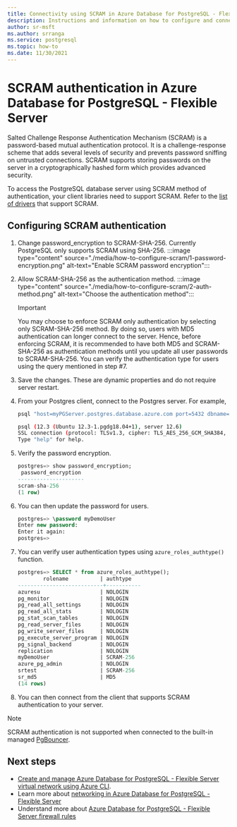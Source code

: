 ```yaml
---
title: Connectivity using SCRAM in Azure Database for PostgreSQL - Flexible Server
description: Instructions and information on how to configure and connect using SCRAM in Azure Database for PostgreSQL - Flexible Server.
author: sr-msft 
ms.author: srranga
ms.service: postgresql
ms.topic: how-to
ms.date: 11/30/2021
---
```


# SCRAM authentication in Azure Database for PostgreSQL - Flexible Server



Salted Challenge Response Authentication Mechanism (SCRAM) is a password-based mutual authentication protocol. It is a challenge-response scheme that adds several levels of security and prevents password sniffing on untrusted connections. SCRAM supports storing passwords on the server in a cryptographically hashed form which provides advanced security. 

To access the PostgreSQL database server using SCRAM method of authentication, your client libraries need to support SCRAM.  Refer to the [list of drivers](https://wiki.postgresql.org/wiki/List_of_drivers) that support SCRAM.

## Configuring SCRAM authentication

1. Change password_encryption to SCRAM-SHA-256. Currently PostgreSQL only supports SCRAM using SHA-256.
        :::image type="content" source="./media/how-to-configure-scram/1-password-encryption.png" alt-text="Enable SCRAM password encryption"::: 
2. Allow SCRAM-SHA-256 as the authentication method.
        :::image type="content" source="./media/how-to-configure-scram/2-auth-method.png" alt-text="Choose the authentication method"::: 
    >[!Important]
    > You may choose to enforce SCRAM only authentication by selecting only SCRAM-SHA-256 method. By doing so, users with MD5 authentication can longer connect to the server. Hence, before enforcing SCRAM, it is recommended to have both MD5 and SCRAM-SHA-256 as authentication methods until you update all user passwords to SCRAM-SHA-256. You can verify the authentication type for users using the query mentioned in step #7.
3. Save the changes. These are dynamic properties and do not require server restart.
4. From your Postgres client, connect to the Postgres server. For example,
   
    ```bash
    psql "host=myPGServer.postgres.database.azure.com port=5432 dbname=postgres user=myDemoUser password=MyPassword sslmode=require"

    psql (12.3 (Ubuntu 12.3-1.pgdg18.04+1), server 12.6)
    SSL connection (protocol: TLSv1.3, cipher: TLS_AES_256_GCM_SHA384, bits: 256, compression: off)
    Type "help" for help.
    ```

5. Verify the password encryption.
   
    ```SQL
    postgres=> show password_encryption;
     password_encryption
    ---------------------
    scram-sha-256
    (1 row)
    ```

6. You can then update the password for users.

    ```SQL
    postgres=> \password myDemoUser
    Enter new password:
    Enter it again:
    postgres=>
    ```

7. You can verify user authentication types using `azure_roles_authtype()` function. 

    ``` SQL
    postgres=> SELECT * from azure_roles_authtype();
            rolename          | authtype
    ---------------------------+-----------
    azuresu                   | NOLOGIN
    pg_monitor                | NOLOGIN
    pg_read_all_settings      | NOLOGIN
    pg_read_all_stats         | NOLOGIN
    pg_stat_scan_tables       | NOLOGIN
    pg_read_server_files      | NOLOGIN
    pg_write_server_files     | NOLOGIN
    pg_execute_server_program | NOLOGIN
    pg_signal_backend         | NOLOGIN
    replication               | NOLOGIN
    myDemoUser                | SCRAM-256
    azure_pg_admin            | NOLOGIN
    srtest                    | SCRAM-256
    sr_md5                    | MD5
    (14 rows)
    ```

8. You can then connect from the client that supports SCRAM authentication to your server.

> [!Note] 
> SCRAM authentication is not supported when connected to the built-in managed [PgBouncer](concepts-pgbouncer.md).

## Next steps
- [Create and manage Azure Database for PostgreSQL - Flexible Server virtual network using Azure CLI](./how-to-manage-virtual-network-cli.md).
- Learn more about [networking in Azure Database for PostgreSQL - Flexible Server](./concepts-networking.md)
- Understand more about [Azure Database for PostgreSQL - Flexible Server firewall rules](./concepts-networking.md#public-access-allowed-ip-addresses)
